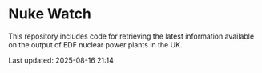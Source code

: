 # Nuke Watch

This repository includes code for retrieving the latest information available on the output of EDF nuclear power plants in the UK.

Last updated: 2025-08-16 21:14